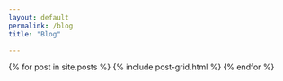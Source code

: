```yaml
---
layout: default 
permalink: /blog
title: "Blog"

---
```


<div class="tiles">
{% for post in site.posts %}
	{% include post-grid.html %}
{% endfor %}
</div><!:-- /.tiles
